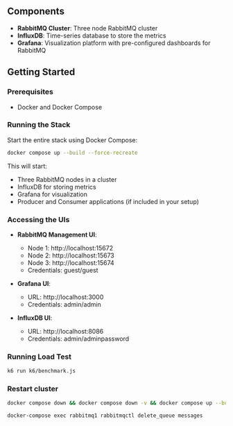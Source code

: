 ## Components

- **RabbitMQ Cluster**: Three node RabbitMQ cluster
- **InfluxDB**: Time-series database to store the metrics
- **Grafana**: Visualization platform with pre-configured dashboards for RabbitMQ

## Getting Started

### Prerequisites

- Docker and Docker Compose

### Running the Stack

Start the entire stack using Docker Compose:

```bash
docker compose up --build --force-recreate
```
This will start:
- Three RabbitMQ nodes in a cluster
- InfluxDB for storing metrics
- Grafana for visualization
- Producer and Consumer applications (if included in your setup)

### Accessing the UIs

- **RabbitMQ Management UI**:
  - Node 1: http://localhost:15672 
  - Node 2: http://localhost:15673
  - Node 3: http://localhost:15674
  - Credentials: guest/guest

- **Grafana UI**:
  - URL: http://localhost:3000
  - Credentials: admin/admin

- **InfluxDB UI**:
  - URL: http://localhost:8086
  - Credentials: admin/adminpassword

### Running Load Test

```bash
k6 run k6/benchmark.js
```

### Restart cluster
```bash
docker compose down && docker compose down -v && docker compose up --build --force-recreate
```
```bash
docker-compose exec rabbitmq1 rabbitmqctl delete_queue messages
```
